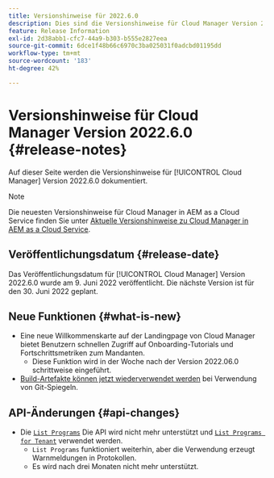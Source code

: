 ```yaml
---
title: Versionshinweise für 2022.6.0
description: Dies sind die Versionshinweise für Cloud Manager Version 2022.6.0.
feature: Release Information
exl-id: 2d38abb1-cfc7-44a9-b303-b555e2827eea
source-git-commit: 6dce1f48b66c6970c3ba025031f0adcbd01195dd
workflow-type: tm+mt
source-wordcount: '183'
ht-degree: 42%

---
```



# Versionshinweise für Cloud Manager Version 2022.6.0 {#release-notes}

Auf dieser Seite werden die Versionshinweise für [!UICONTROL Cloud Manager] Version 2022.6.0 dokumentiert.

>[!NOTE]
>
>Die neuesten Versionshinweise für Cloud Manager in AEM as a Cloud Service finden Sie unter [Aktuelle Versionshinweise zu Cloud Manager in AEM as a Cloud Service](https://experienceleague.adobe.com/docs/experience-manager-cloud-service/content/implementing/using-cloud-manager/release-notes-cloud-manager/release-notes-cm-current.html?lang=de).

## Veröffentlichungsdatum {#release-date}

Das Veröffentlichungsdatum für [!UICONTROL Cloud Manager] Version 2022.6.0 wurde am 9. Juni 2022 veröffentlicht. Die nächste Version ist für den 30. Juni 2022 geplant.

## Neue Funktionen {#what-is-new}

* Eine neue Willkommenskarte auf der Landingpage von Cloud Manager bietet Benutzern schnellen Zugriff auf Onboarding-Tutorials und Fortschrittsmetriken zum Mandanten.
   * Diese Funktion wird in der Woche nach der Version 2022.06.0 schrittweise eingeführt.
* [Build-Artefakte können jetzt wiederverwendet werden](/help/using/setting-up-project.md#build-artifact-reuse) bei Verwendung von Git-Spiegeln.

## API-Änderungen {#api-changes}

* Die [`List Programs`](https://developer.adobe.com/experience-cloud/cloud-manager/reference/api/#operation/getPrograms) Die API wird nicht mehr unterstützt und [`List Programs for Tenant`](https://developer.adobe.com/experience-cloud/cloud-manager/reference/api/#operation/getProgramsForTenant) verwendet werden.
   * `List Programs` funktioniert weiterhin, aber die Verwendung erzeugt Warnmeldungen in Protokollen.
   * Es wird nach drei Monaten nicht mehr unterstützt.
